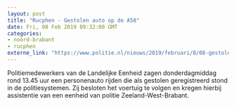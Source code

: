 ```yaml
---
layout: post
title: "Rucphen - Gestolen auto op de A58"
date: Fri, 08 Feb 2019 09:32:00 GMT
categories: 
- noord-brabant 
- rucphen 
externe_link: "https://www.politie.nl/nieuws/2019/februari/8/08-gestolen-auto-op-de-a58.html"
---
```


Politiemedewerkers van de Landelijke Eenheid zagen donderdagmiddag rond 13.45 uur een personenauto rijden die als gestolen geregistreerd stond in de politiesystemen. Zij besloten het voertuig te volgen en kregen hierbij assistentie van een eenheid van politie Zeeland-West-Brabant.
